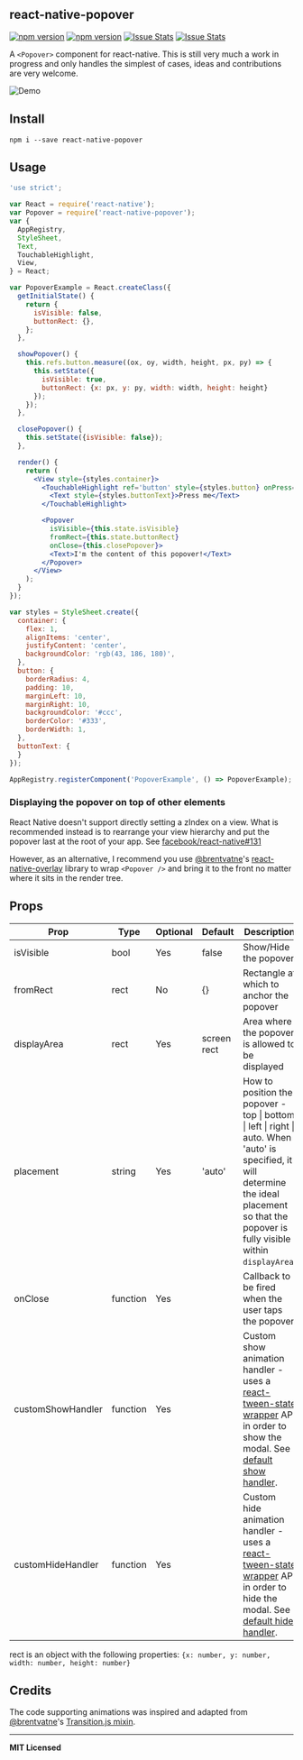 ## react-native-popover

[![npm version](http://img.shields.io/npm/v/react-native-popover.svg?style=flat-square)](https://npmjs.org/package/react-native-popover "View this project on npm")
[![npm version](http://img.shields.io/npm/dm/react-native-popover.svg?style=flat-square)](https://npmjs.org/package/react-native-popover "View this project on npm")
[![Issue Stats](http://issuestats.com/github/jeanregisser/react-native-popover/badge/pr?style=flat-square)](https://github.com/jeanregisser/react-native-popover/pulls?q=is%3Apr+is%3Aclosed)
[![Issue Stats](http://issuestats.com/github/jeanregisser/react-native-popover/badge/issue?style=flat-square)](https://github.com/jeanregisser/react-native-popover/issues?q=is%3Aissue+is%3Aclosed)

A `<Popover>` component for react-native. This is still very much a work
in progress and only handles the simplest of cases, ideas and
contributions are very welcome.

![Demo](https://raw.githubusercontent.com/jeanregisser/react-native-popover/master/Screenshots/animated.gif)

## Install

```shell
npm i --save react-native-popover
```

## Usage

```jsx
'use strict';

var React = require('react-native');
var Popover = require('react-native-popover');
var {
  AppRegistry,
  StyleSheet,
  Text,
  TouchableHighlight,
  View,
} = React;

var PopoverExample = React.createClass({
  getInitialState() {
    return {
      isVisible: false,
      buttonRect: {},
    };
  },

  showPopover() {
    this.refs.button.measure((ox, oy, width, height, px, py) => {
      this.setState({
        isVisible: true,
        buttonRect: {x: px, y: py, width: width, height: height}
      });
    });
  },

  closePopover() {
    this.setState({isVisible: false});
  },

  render() {
    return (
      <View style={styles.container}>
        <TouchableHighlight ref='button' style={styles.button} onPress={this.showPopover}>
          <Text style={styles.buttonText}>Press me</Text>
        </TouchableHighlight>

        <Popover
          isVisible={this.state.isVisible}
          fromRect={this.state.buttonRect}
          onClose={this.closePopover}>
          <Text>I'm the content of this popover!</Text>
        </Popover>
      </View>
    );
  }
});

var styles = StyleSheet.create({
  container: {
    flex: 1,
    alignItems: 'center',
    justifyContent: 'center',
    backgroundColor: 'rgb(43, 186, 180)',
  },
  button: {
    borderRadius: 4,
    padding: 10,
    marginLeft: 10,
    marginRight: 10,
    backgroundColor: '#ccc',
    borderColor: '#333',
    borderWidth: 1,
  },
  buttonText: {
  }
});

AppRegistry.registerComponent('PopoverExample', () => PopoverExample);
```

### Displaying the popover on top of other elements

React Native doesn't support directly setting a zIndex on a view.
What is recommended instead is to rearrange your view hierarchy and put the popover last at the root of your app.
See [facebook/react-native#131](https://github.com/facebook/react-native/issues/131#issuecomment-77764928)

However, as an alternative, I recommend you use [@brentvatne](https://github.com/brentvatne)'s [react-native-overlay](https://github.com/brentvatne/react-native-overlay) library to wrap `<Popover />` and bring it to the front no matter where it sits in the render tree.

## Props

Prop              | Type     | Optional | Default     | Description
----------------- | -------- | -------- | ----------- | -----------
isVisible         | bool     | Yes      | false       | Show/Hide the popover
fromRect          | rect     | No       | {}          | Rectangle at which to anchor the popover
displayArea       | rect     | Yes      | screen rect | Area where the popover is allowed to be displayed
placement         | string   | Yes      | 'auto'      | How to position the popover - top &#124; bottom &#124; left &#124; right &#124; auto. When 'auto' is specified, it will determine the ideal placement so that the popover is fully visible within `displayArea`.
onClose           | function | Yes      |             | Callback to be fired when the user taps the popover
customShowHandler | function | Yes      |             | Custom show animation handler - uses a [react-tween-state wrapper](https://github.com/jeanregisser/react-native-popover/blob/master/Transition.js) API in order to show the modal. See [default show handler](https://github.com/jeanregisser/react-native-popover/blob/754a87b0befccfe534774f3166765732a99bfddf/Popover.js#L185-L192).
customHideHandler | function | Yes      |             | Custom hide animation handler - uses a [react-tween-state wrapper](https://github.com/jeanregisser/react-native-popover/blob/master/Transition.js) API in order to hide the modal. See [default hide handler](https://github.com/jeanregisser/react-native-popover/blob/754a87b0befccfe534774f3166765732a99bfddf/Popover.js#L193-L200).

rect is an object with the following properties: `{x: number, y: number, width: number, height: number}`

## Credits

The code supporting animations was inspired and adapted from [@brentvatne](https://github.com/brentvatne)'s [Transition.js mixin](https://github.com/brentvatne/react-native-modal/blob/8020a920e7f08a0f1acd6ce897fe888fa39a51bf/Transitions.js).

---

**MIT Licensed**
